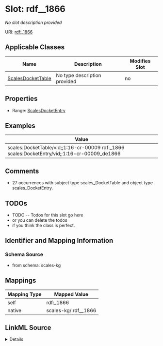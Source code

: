 

# Slot: rdf__1866


_No slot description provided_





URI: [rdf:_1866](http://www.w3.org/1999/02/22-rdf-syntax-ns#_1866)



<!-- no inheritance hierarchy -->





## Applicable Classes

| Name | Description | Modifies Slot |
| --- | --- | --- |
| [ScalesDocketTable](../classes/ScalesDocketTable.md) | No type description provided |  no  |







## Properties

* Range: [ScalesDocketEntry](../classes/ScalesDocketEntry.md)






## Examples

| Value |
| --- |
| scales:DocketTable/vid;;1:16-cr-00009 rdf:_1866 scales:DocketEntry/vid;;1:16-cr-00009_de1866 |

## Comments

* 27 occurrences with subject type scales_DocketTable and object type scales_DocketEntry.

## TODOs

* TODO -- Todos for this slot go here
* or you can delete the todos
* if you think the class is perfect.

## Identifier and Mapping Information







### Schema Source


* from schema: scales-kg




## Mappings

| Mapping Type | Mapped Value |
| ---  | ---  |
| self | rdf:_1866 |
| native | scales-kg/:rdf__1866 |




## LinkML Source

<details>
```yaml
name: rdf__1866
description: No slot description provided
todos:
- TODO -- Todos for this slot go here
- or you can delete the todos
- if you think the class is perfect.
comments:
- 27 occurrences with subject type scales_DocketTable and object type scales_DocketEntry.
examples:
- value: scales:DocketTable/vid;;1:16-cr-00009 rdf:_1866 scales:DocketEntry/vid;;1:16-cr-00009_de1866
from_schema: scales-kg
rank: 1000
slot_uri: rdf:_1866
alias: rdf__1866
domain_of:
- scales_DocketTable
range: scales_DocketEntry

```
</details>